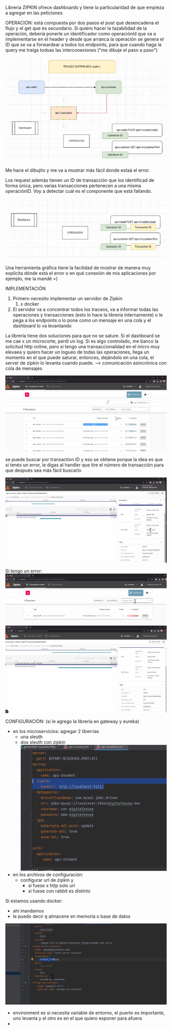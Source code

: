 Librería ZIPKIN ofrece dashboards y tiene la particularidad de que empieza a agregar en las peticiones


OPERACIÓN: está compuesta por dos pasos el post que desencadena el flujo y el get que es secundario. Si quiero hacer la tazabilidad de la operación, debería ponerle un identificador como operaciónId que va a implementarse en el header y desde que arranca la operación se genera el ID que se va a forwardear a todos los endpoints, para que cuando haga la query me traiga todsas las interconexiones ("me dibuje el paso a paso")

![](img/m2c11trace1.png)

Me hace el dibujito y me va a mostrar más fácil donde estaá el error.

Los request además tienen un ID de transacción que los identificad de forma única, pero varias transacciones pertenecen a una misma operaciónID. Voy a detectar cuál es el componente que está fallando.

![](img/m2c11trace2.png)

Una herramienta gráfica tiene la facilidad de mostrar de manera muy explícita dónde está el error o en qué conexión de mis aplicaciones por ejemplo, me la mandé =)


IMPLEMENTACIÓN
1. Primero necesito implementar un servidor de Zipkin
   1. x docker
2. El servidor va a concentrar todos los traceos, va a informar todas las operaciones y transacciones (esto lo hace la librería internamente) o le pega a los endpoints o lo pone como un mensaje en una cola y el dashboard lo va levantando

La librería tiene dos soluciones para que no se sature. Si el dashboard se me cae x un microcorte, perdí un log. Si es algo controlado, me banco la solicitud http online, pero si tengo una transaccionalidad en el micro muy elevaea y quiero hacer un logueo de todas las operaciones, llega un momento en el que puede saturar, entonces, dejándolo en una cola, el server de zipkin lo levanta cuando puede. --> comunicación asincrónica con cola de mensajes

![](img/m2c11trace3.png)

se puede buscar por transaction ID y eso se obtiene porque la idea es que si tenés un error, le digas al handler que tire el número de transacción para que después sea más fácil buscarlo

![](img/m2c11trace4.png)

Si tengo un error:
![](img/m2c11trace5.png)
![](img/m2c11trace6.png)

CONFIGURACIÓN:
(si le agrego la librería en gateway y eureka)
- en los microservicios: agregar 2 liberrías
  - una sleuth
  - dos sleuth con zipkin
![](img/m2c11trace7.png)
- en los archivos de configuración:
  - configurar url de zipkin y 
    - si fuese x http solo url
    - si fuese con rabbit es distinto
  
Si estamos usando docker: 
- ahí mandamos
- le puedo decir q almacene en memoria o base de datos

![](img/m2c11trace8.png)

- environment es si necesita variable de entorno, el puerto es importante, uno levanta y el otro es en el que quiero exponer para afuera
- 